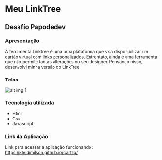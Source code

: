 
# Meu LinkTree

## Desafio Papodedev

### Apresentação

<p>A ferramenta Linktree é uma uma plataforma que visa disponibilizar um cartão virtual com links personalizados. Entrentato, ainda é uma ferramenta que não permite tantas alterações no seu designer. Pensando nisso, desenvolvi minha versão do LinkTree
</p>

### Telas


![alt img 1](https://github.com/kleidimilson/Rota-certa/blob/master/Telas/Capturar.PNG?raw=true) 



### Tecnologia utilizada
<ul>
    <li>Html</li>
    <li>Css</li>
    <li>Javascript</li>
    
    
</ul>

### Link da Aplicação

Link para acessar a aplicação funcionando : https://kleidimilson.github.io/cartao/
